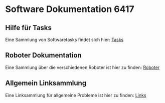 # Software Dokumentation 6417
## Hilfe für Tasks
Eine Sammlung von Softwaretasks findet sich hier:
[Tasks](./software/tasks.md)
## Roboter Dokumentation
Eine Sammlung über die verschiedenen Roboter ist hier zu finden:
[Roboter](./software/roboter.md)
## Allgemein Linksammlung
Eine Linksammlung für allgemeine Probleme ist hier zu finden:
[Links](./software/linksammlung.md)